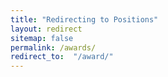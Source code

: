 ```yaml
---
title: "Redirecting to Positions"
layout: redirect
sitemap: false
permalink: /awards/
redirect_to:  "/award/"
---
```

